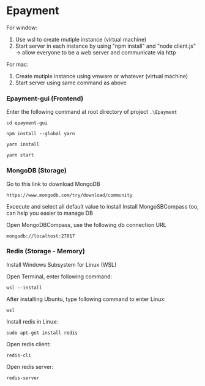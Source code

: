 # Epayment
For window:
1. Use wsl to create mutiple instance (virtual machine)
2. Start server in each instance by using "npm install" and "node client.js"
    -> allow everyone to be a web server and communicate via http

For mac:
1. Create mutiple instance using vmware or whatever (virtual machine)
2. Start server using same command as above


### Epayment-gui (Frontend)
Enter the following command at root directory of project `.\Epayment`

```
cd epayment-gui
```
```
npm install --global yarn
```
```
yarn install
```
```
yarn start
```

### MongoDB (Storage)
Go to this link to download MongoDB
```
https://www.mongodb.com/try/download/community
```

Excecute and select all default value to install
Install MongoSBCompass too, can help you easier to manage DB

Open MongoDBCompass, use the following db connection URL
```
mongodb://localhost:27017
```

### Redis (Storage - Memory)
Install Windows Subsystem for Linux (WSL)

Open Terminal, enter following command:
```
wsl --install
```

After installing Ubuntu, type following command to enter Linux:
```
wsl
```

Install redis in Linux:
```
sudo apt-get install redis
```

Open redis client:
```
redis-cli
```

Open redis server:
```
redis-server
```

